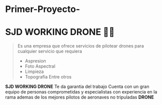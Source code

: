 #  Primer-Proyecto-
# SJD WORKING DRONE 🧑‍✈️
>Es una empresa que ofrece servicios de pilotear drones para cualquier servicio que requiera
>- Aspresion
>- Foto Aspectral
>- Limpieza
>- Topografia
Entre otros

**SJD WORKING DRONE** Te da garantia del trabajo 
Cuenta con un gran equipo de personas comprometidas y especialistas con experiencia en la rama ademas de los mejores pilotos de aeronaves no tripuladas **DRONE**


